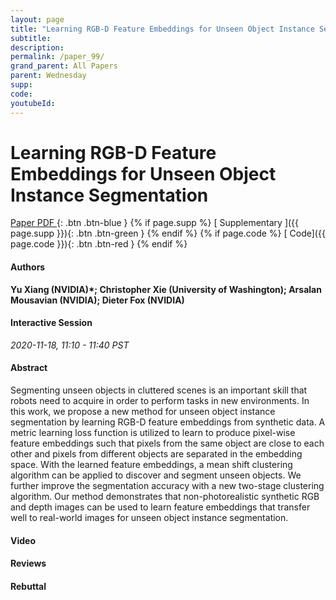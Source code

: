 ```yaml
---
layout: page
title: "Learning RGB-D Feature Embeddings for Unseen Object Instance Segmentation"
subtitle: 
description:
permalink: /paper_99/
grand_parent: All Papers
parent: Wednesday
supp: 
code: 
youtubeId: 
---
```


# Learning RGB-D Feature Embeddings for Unseen Object Instance Segmentation

[<i class="fa fa-file-text-o" aria-hidden="true"></i> Paper PDF ](https://drive.google.com/file/d/1kk4a8Lco1VnkhkxV3hDnb5qdd28uzZ06/view){: .btn .btn-blue } {% if page.supp %} [<i class="fa fa-file-text-o" aria-hidden="true"></i> Supplementary ]({{ page.supp }}){: .btn .btn-green } {% endif %} {% if page.code %} [<i class="fa fa-github" aria-hidden="true"></i> Code]({{ page.code }}){: .btn .btn-red }
{% endif %}

#### Authors
**Yu Xiang (NVIDIA)*; Christopher Xie (University of Washington); Arsalan Mousavian (NVIDIA); Dieter Fox (NVIDIA)**

#### Interactive Session
*2020-11-18, 11:10 - 11:40 PST*

#### Abstract
Segmenting unseen objects in cluttered scenes is an important skill that robots need to acquire in order to perform tasks in new environments. In this work, we propose a new method for unseen object instance segmentation by learning RGB-D feature embeddings from synthetic data. A metric learning loss function is utilized to learn to produce pixel-wise feature embeddings such that pixels from the same object are close to each other and pixels from different objects are separated in the embedding space. With the learned feature embeddings, a mean shift clustering algorithm can be applied to discover and segment unseen objects. We further improve the segmentation accuracy with a new two-stage clustering algorithm. Our method demonstrates that non-photorealistic synthetic RGB and depth images can be used to learn feature embeddings that transfer well to real-world images for unseen object instance segmentation.

#### Video 

#### Reviews

#### Rebuttal
